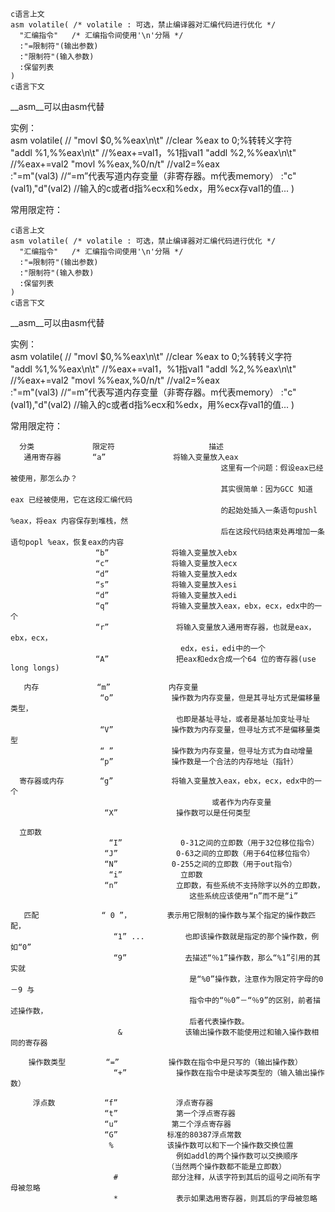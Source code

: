   
    c语言上文
    asm volatile( /* volatile : 可选，禁止编译器对汇编代码进行优化 */
      "汇编指令"   /* 汇编指令间使用'\n'分隔 */
      :"=限制符"(输出参数)
      :"限制符"(输入参数)
      :保留列表
    )
    c语言下文
    
 __asm__可以由asm代替  
 
 实例：    
    asm volatile( //
        "movl $0,%%eax\n\t"  //clear %eax to 0;%转转义字符  
        "addl %1,%%eax\n\t"   //%eax+=val1，%1指val1 
        "addl %2,%%eax\n\t"   //%eax+=val2
        "movl %%eax,%0/n/t"   //val2=%eax  
        :"=m"(val3)           //“=m”代表写道内存变量（非寄存器。m代表memory） 
        :"c"(val1),"d"(val2)  //输入的c或者d指%ecx和%edx，用%ecx存val1的值...
    )
  
 常用限定符：  
 
 
   
    c语言上文
    asm volatile( /* volatile : 可选，禁止编译器对汇编代码进行优化 */
      "汇编指令"   /* 汇编指令间使用'\n'分隔 */
      :"=限制符"(输出参数)
      :"限制符"(输入参数)
      :保留列表
    )
    c语言下文
    
 __asm__可以由asm代替  
 
 实例：    
    asm volatile( //
        "movl $0,%%eax\n\t"  //clear %eax to 0;%转转义字符  
        "addl %1,%%eax\n\t"   //%eax+=val1，%1指val1 
        "addl %2,%%eax\n\t"   //%eax+=val2
        "movl %%eax,%0/n/t"   //val2=%eax  
        :"=m"(val3)           //“=m”代表写道内存变量（非寄存器。m代表memory） 
        :"c"(val1),"d"(val2)  //输入的c或者d指%ecx和%edx，用%ecx存val1的值...
    )
  
 常用限定符：  

      分类             限定符                     描述
       通用寄存器       “a”               将输入变量放入eax
                                                   这里有一个问题：假设eax已经被使用，那怎么办？
                                                   其实很简单：因为GCC 知道eax 已经被使用，它在这段汇编代码
                                                   的起始处插入一条语句pushl %eax，将eax 内容保存到堆栈，然
                                                   后在这段代码结束处再增加一条语句popl %eax，恢复eax的内容
                       “b”              将输入变量放入ebx
                       “c”              将输入变量放入ecx
                       “d”              将输入变量放入edx
                       “s”              将输入变量放入esi
                       “d”              将输入变量放入edi
                       “q”              将输入变量放入eax，ebx，ecx，edx中的一个
                       “r”               将输入变量放入通用寄存器，也就是eax，ebx，ecx，
                                          edx，esi，edi中的一个
                       “A”               把eax和edx合成一个64 位的寄存器(use long longs)

       内存             “m”             内存变量
                        “o”             操作数为内存变量，但是其寻址方式是偏移量类型，
                                         也即是基址寻址，或者是基址加变址寻址
                        “V”             操作数为内存变量，但寻址方式不是偏移量类型
                        “ ”             操作数为内存变量，但寻址方式为自动增量
                        “p”             操作数是一个合法的内存地址（指针）

      寄存器或内存        “g”             将输入变量放入eax，ebx，ecx，edx中的一个
                                                 或者作为内存变量
                         “X”             操作数可以是任何类型

      立即数
                          “I”             0-31之间的立即数（用于32位移位指令）
                         “J”             0-63之间的立即数（用于64位移位指令）
                         “N”            0-255之间的立即数（用于out指令）
                          “i”             立即数  
                         “n”             立即数，有些系统不支持除字以外的立即数，
                                            这些系统应该使用“n”而不是“i”

       匹配              “ 0 ”，        表示用它限制的操作数与某个指定的操作数匹配，
                           “1” ...         也即该操作数就是指定的那个操作数，例如“0”
                           “9”             去描述“％1”操作数，那么“%1”引用的其实就
                                            是“%0”操作数，注意作为限定符字母的0－9 与
                                            指令中的“％0”－“％9”的区别，前者描述操作数，
                                            后者代表操作数。
                            &              该输出操作数不能使用过和输入操作数相同的寄存器

        操作数类型         “=”           操作数在指令中是只写的（输出操作数）  
                           “+”           操作数在指令中是读写类型的（输入输出操作数）

         浮点数           “f”             浮点寄存器
                         “t”             第一个浮点寄存器
                         “u”            第二个浮点寄存器
                         “G”           标准的80387浮点常数
                          %            该操作数可以和下一个操作数交换位置
                                         例如addl的两个操作数可以交换顺序
                                       （当然两个操作数都不能是立即数）
                           #            部分注释，从该字符到其后的逗号之间所有字母被忽略
                           *             表示如果选用寄存器，则其后的字母被忽略
